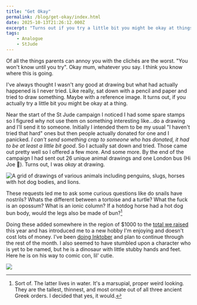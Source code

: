 ```yaml
---
title: "Get Okay"
permalink: /blog/get-okay/index.html
date: 2025-10-13T21:26:12.000Z
excerpt: "Turns out if you try a little bit you might be okay at things"
tags:
    - Analogue
    - StJude
---
```


Of all the things parents can annoy you with the clichés are the worst. "You won't know until you try". Okay mum, whatever you say. I think you know where this is going.

I've always thought I wasn't any good at drawing but what had actually happened is I never tried. Like really, sat down with a pencil and paper and tried to draw something. Maybe with a reference image. It turns out, if you actually try a little bit you might be okay at a thing.

Near the start of the St Jude campaign I noticed I had some spare stamps so I figured why not use them on something interesting like...do a drawing and I'll send it to someone. Initially I intended them to be my usual "I haven't tried that hard" ones but then people actually donated for one and I panicked. _I can't send something crap to someone who has donated, it had to be at least a little bit good_. So I actually sat down and tried. Those came out pretty well so I offered a few more. And some more. By the end of the campaign I had sent out 26 unique animal drawings and one London bus (Hi Joe 👋). Turns out, I was _okay_ at drawing.

![A grid of drawings of various animals including penguins, slugs, horses with hot dog bodies, and lions.](https://cdn.rknight.me/site/2025/photo-grid-bg-smaller.jpg)

These requests led me to ask some curious questions like do snails have nostrils? Whats the different between a tortoise and a turtle? What the fuck is an opossum? What is an ionic column? If a hotdog horse had a hot dog bun body, would the legs also be made of bun?[^1]

Doing these added somewhere in the region of $1000 to the [total we raised](https://rknight.me/blog/st-jude-2025-recap/) this year and has introduced me to a new hobby I'm  enjoying and doesn't cost lots of money. I've been [doing Inktober](https://rknight.me/blog/tags/inktober2025/) and plan to continue through the rest of the month. I also seemed to have stumbled upon a character who is yet to be named, but he is a dinosaur with little stubby hands and feet. Here he is on his way to comic con, lil' cutie.

![](https://cdn.rknight.me/site/2025/inktober-2025-12.jpg)

[^1]: Sort of. The latter lives in water. It's a marsupial, proper weird looking. They are the tallest, thinnest, and most ornate out of all three ancient Greek orders. I decided that yes, it would.